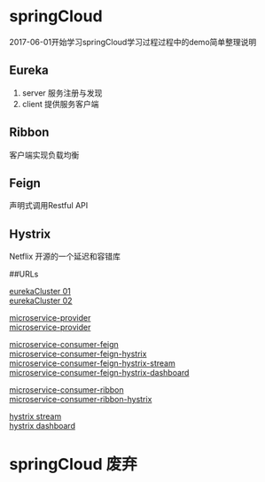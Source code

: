 # springCloud

2017-06-01开始学习springCloud学习过程过程中的demo简单整理说明

## Eureka 
1. server 服务注册与发现
2. client 提供服务客户端
## Ribbon
客户端实现负载均衡
## Feign 
声明式调用Restful API
## Hystrix
Netflix 开源的一个延迟和容错库


##URLs

[eurekaCluster 01](http://localhost:8761/ "eurekaCluster")    
[eurekaCluster 02](http://localhost:8762/ "eurekaCluster")    

[microservice-provider](http://localhost:8002//user/1 "microservice-provider")    
[microservice-provider](http://localhost:8012//user/1 "microservice-provider")    


[microservice-consumer-feign](http://localhost:7001/usre/1 "microservice-consumer-feign")    
[microservice-consumer-feign-hystrix](http://localhost:7005/usre/1 "microservice-consumer-feign-hystrix")    
[microservice-consumer-feign-hystrix-stream](http://localhost:7005/hystrix.stream "microservice-consumer-feign-hystrix-stream")    
[microservice-consumer-feign-hystrix-dashboard](http://localhost:7006/hystrix "microservice-consumer-feign-hystrix-dashboard")    


[microservice-consumer-ribbon](http://localhost:7003/usre/1 "microservice-consumer-ribbon")    
[microservice-consumer-ribbon-hystrix](http://localhost:7003/usre/1 "microservice-consumer-ribbon-hystrix")    



[hystrix stream ](http://localhost:7005/hystrix.stream "hystrix stream")    
[hystrix dashboard ](http://localhost:7006/hystrix "hystrix dashboard")

# springCloud 废弃

